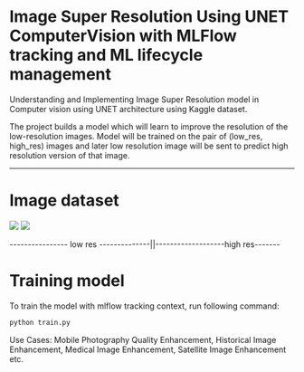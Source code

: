 # Image Super Resolution Using UNET ComputerVision with MLFlow tracking and ML lifecycle management
Understanding and Implementing Image Super Resolution model in Computer vision using UNET architecture using Kaggle dataset.

The project builds a model which will learn to improve the resolution of the low-resolution images. Model will be trained on the pair of (low_res, high_res) images and later low resolution image will be sent to predict high resolution version of that image.

************************************************

# Image dataset

![](https://github.com/joshir199/Image-Super-Resolution-Using-UNET-ComputerVision-with-MLFlow/blob/main/images/1_low.png)                       ![](https://github.com/joshir199/Image-Super-Resolution-Using-UNET-ComputerVision-with-MLFlow/blob/main/images/1_high.png)

---------------- low res --------------||-------------------high res-------



# Training model

To train the model with mlflow tracking context, run following command:
```bash
python train.py
```

Use Cases: Mobile Photography Quality Enhancement, Historical Image Enhancement, Medical Image Enhancement, Satellite Image Enhancement etc.
